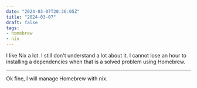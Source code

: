 ```yaml
---
date: "2024-03-07T20:36:05Z"
title: "2024-03-07"
draft: false
tags:
- homebrew
- nix
---
```


I like Nix a lot.
I still don't understand a lot about it.
I cannot lose an hour to installing a dependencies when that is a solved problem using Homebrew.

---

Ok fine, I will manage Homebrew with nix.